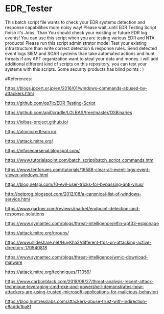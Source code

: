# EDR_Tester
This batch script file wants to check your EDR systems detection and response capabilities more noisy way!
Please wait..until EDR Testing Script finish it's Jobs, Than You should check your existing or future EDR log events!
You can use this script when you are testing various EDR and NTA products!
Please run this script administrator mode!
Test your existing infrastructure than write correct detection & response rules. Send detected event logs SIEM and SOAR systems than take automated actions and hunt threats if any APT organization want to steal your data and money. 
i will add additional different kind of scripts on this repository, you can test your systems with this scripts.
Some security products has blind points : )








#References:

https://blogs.jpcert.or.jp/en/2016/01/windows-commands-abused-by-attackers.html

https://github.com/op7ic/EDR-Testing-Script

https://github.com/api0cradle/LOLBAS/tree/master/OSBinaries

https://lolbas-project.github.io/

https://atomicredteam.io/

https://attack.mitre.org/

https://infosecarsenal.blogspot.com/

https://www.tutorialspoint.com/batch_script/batch_script_commands.htm

https://www.tenforums.com/tutorials/16588-clear-all-event-logs-event-viewer-windows.html

https://blog.netspi.com/10-evil-user-tricks-for-bypassing-anti-virus/

http://petprog.blogspot.com/2012/08/a-canonical-list-of-windows-service.html

https://www.gartner.com/reviews/market/endpoint-detection-and-response-solutions

https://www.symantec.com/blogs/threat-intelligence/elfin-apt33-espionage

https://attack.mitre.org/groups/

https://www.slideshare.net/HuyKha2/different-ttps-on-attacking-active-directory-170540818

https://www.symantec.com/blogs/threat-intelligence/wmic-download-malware

https://attack.mitre.org/techniques/T1059/

https://www.carbonblack.com/2018/08/27/threat-analysis-recent-attack-technique-leveraging-cmd-exe-and-powershell-demonstrates-how-attackers-are-using-trusted-microsoft-applications-for-malicious-behavior/

https://blog.huntresslabs.com/attackers-abuse-trust-with-indirection-e8addc1ba8f
